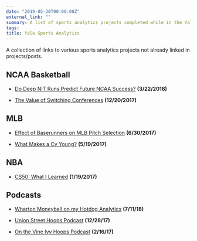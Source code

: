 ```yaml
---
date: "2019-05-20T00:00:00Z"
external_link: ""
summary: A list of sports analytics projects completed while in the Yale Undergraduate Sports Analytics Group
tags:
title: Yale Sports Analytics
---
```


A collection of links to various sports analytics projects not already linked in projects/posts.

## NCAA Basketball
- [Do Deep NIT Runs Predict Future NCAA Success?](https://sports.sites.yale.edu/do-deep-nit-runs-predict-future-ncaa-success) __(3/22/2018)__

- [The Value of Switching Conferences](https://sports.sites.yale.edu/value-switching-conferences) __(12/20/2017)__

## MLB
- [Effect of Baserunners on MLB Pitch Selection](https://sports.sites.yale.edu/effect-baserunners-mlb-pitch-selection) __(6/30/2017)__

- [What Makes a Cy Young?](https://sports.sites.yale.edu/what-makes-cy-young) __(5/19/2017)__

## NBA
- [CS50: What I Learned](https://sports.sites.yale.edu/cs50-what-i-learned-0) __(1/19/2017)__

## Podcasts
- [Wharton Moneyball on my Hotdog Analytics](https://podcasts.apple.com/us/podcast/the-wharton-moneyball-post-game-podcast/id1159695411?mt=2) __(7/11/18)__

- [Union Street Hoops Podcast](https://www.nwitimes.com/digital/audio/union-street-hoops/podcast-union-street-hoops-missouri-valley-conference-preview/audio_5f0b1e84-ebeb-11e7-b5c1-337d489fa490.html) __(12/28/17)__

- [On the Vine Ivy Hoops Podcast](http://ivyhoopsonline.com/2017/02/16/on-the-vine-feb-16-2017/) __(2/16/17)__
